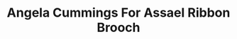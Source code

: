 ---
title: Angela Cummings For Assael Ribbon Brooch
description: |
  A sculpted ribbon set with Diamonds curves gracefully to reveal an exquisite Baroque Pearl... this beautifully proportioned brooch is a most elegant coup-de-grace for any business or formal function.
specs: |
  21.6 x 20.0 x 19.9mm South Sea Cultured Baroque Pearl with 2.77 carats of White Diamonds, set in Platinum and 18K Yellow Gold.
images:
  - angela-cummings-for-assael-ribbon-brooch.jpg
category: Angela Cummings for Assael
tags:
  - brooches
---